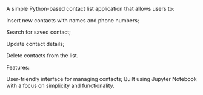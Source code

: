 
A simple Python-based contact list application that allows users to:

Insert new contacts with names and phone numbers;

Search for saved contact;

Update contact details;

Delete contacts from the list.

Features:

User-friendly interface for managing contacts;
Built using Jupyter Notebook with a focus on simplicity and functionality.
